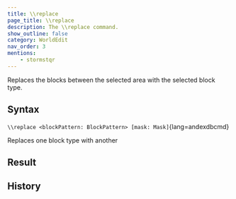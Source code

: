 ```yaml
---
title: \\replace
page_title: \\replace
description: The \\replace command.
show_outline: false
category: WorldEdit
nav_order: 3
mentions:
    - stormstqr
---
```


Replaces the blocks between the selected area with the selected block type.

<CommandDetailsTable
    name="\\replace"
    :categories="[
        'system', 'world', 'server', 'worldedit'
    ]"
    :requiredTags="[
        'canUseChatCommands'
    ]"
    ultraSecurityModeSecurityLevel="WorldEdit"
    version="3.0.0"
    :undoSupported="1"
    :functional="true"
    :deprecated="false"
/>

## Syntax

`\\replace <blockPattern: BlockPattern> [mask: Mask]`{lang=andexdbcmd}

<indent>Replaces one block type with another</indent>

## Result

<template-EmptySection />

## History

<template-EmptySection />
